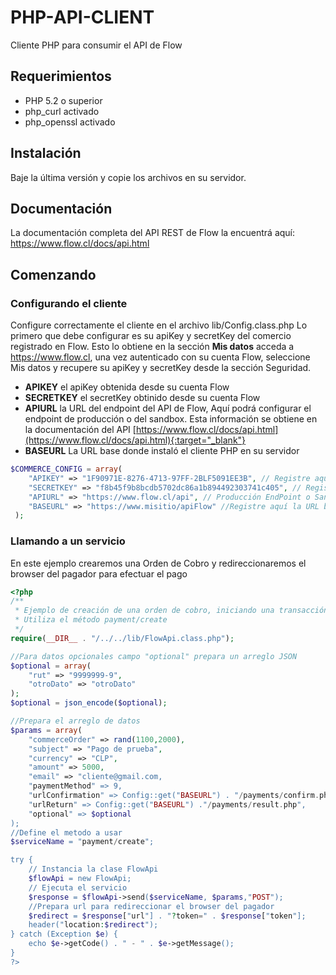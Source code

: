 # PHP-API-CLIENT
Cliente PHP para consumir el API de Flow

## Requerimientos
* PHP 5.2 o superior
* php_curl activado
* php_openssl activado

## Instalación
Baje la última versión y copie los archivos en su servidor.

## Documentación
La documentación completa del API REST de Flow la encuentrá aquí: https://www.flow.cl/docs/api.html

## Comenzando
### Configurando el cliente
Configure correctamente el cliente en el archivo lib/Config.class.php
Lo primero que debe configurar es su apiKey y secretKey del comercio registrado en Flow. Esto lo obtiene en la sección **Mis datos** acceda a https://www.flow.cl, una vez autenticado con su cuenta Flow, seleccione Mis datos y recupere su apiKey y secretKey desde la sección Seguridad.
- **APIKEY** el apiKey obtenida desde su cuenta Flow
- **SECRETKEY** el secretKey obtinido desde su cuenta Flow
- **APIURL** la URL del endpoint del API de Flow, Aquí podrá configurar el endpoint de producción o del sandbox. Esta información se obtiene en la documentación del API [https://www.flow.cl/docs/api.html](https://www.flow.cl/docs/api.html){:target="_blank"}
- **BASEURL** La URL base donde instaló el cliente PHP en su servidor


```php
$COMMERCE_CONFIG = array(
 	"APIKEY" => "1F90971E-8276-4713-97FF-2BLF5091EE3B", // Registre aquí su apiKey
 	"SECRETKEY" => "f8b45f9b8bcdb5702dc86a1b894492303741c405", // Registre aquí su secretKey
 	"APIURL" => "https://www.flow.cl/api", // Producción EndPoint o Sandbox EndPoint
 	"BASEURL" => "https://www.misitio/apiFlow" //Registre aquí la URL base en su página donde instaló el cliente
 );
```
### Llamando a un servicio
En este ejemplo crearemos una Orden de Cobro y redireccionaremos el browser del pagador para efectuar el pago
```php
<?php
/**
 * Ejemplo de creación de una orden de cobro, iniciando una transacción de pago
 * Utiliza el método payment/create
 */
require(__DIR__ . "/../../lib/FlowApi.class.php");

//Para datos opcionales campo "optional" prepara un arreglo JSON
$optional = array(
	"rut" => "9999999-9",
	"otroDato" => "otroDato"
);
$optional = json_encode($optional);

//Prepara el arreglo de datos
$params = array(
	"commerceOrder" => rand(1100,2000),
	"subject" => "Pago de prueba",
	"currency" => "CLP",
	"amount" => 5000,
	"email" => "cliente@gmail.com,
	"paymentMethod" => 9,
	"urlConfirmation" => Config::get("BASEURL") . "/payments/confirm.php",
	"urlReturn" => Config::get("BASEURL") ."/payments/result.php",
	"optional" => $optional
);
//Define el metodo a usar
$serviceName = "payment/create";

try {
	// Instancia la clase FlowApi
	$flowApi = new FlowApi;
	// Ejecuta el servicio
	$response = $flowApi->send($serviceName, $params,"POST");
	//Prepara url para redireccionar el browser del pagador
	$redirect = $response["url"] . "?token=" . $response["token"];
	header("location:$redirect");
} catch (Exception $e) {
	echo $e->getCode() . " - " . $e->getMessage();
}
?>
```
